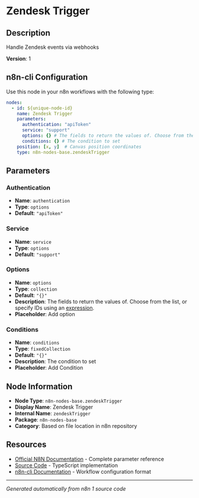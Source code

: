 # Zendesk Trigger

## Description

Handle Zendesk events via webhooks

**Version**: 1

## n8n-cli Configuration

Use this node in your n8n workflows with the following type:

```yaml
nodes:
  - id: ${unique-node-id}
    name: Zendesk Trigger
    parameters:
      authentication: "apiToken"
      service: "support"
      options: {} # The fields to return the values of. Choose from the list, or specify IDs using an <a href="https://docs.n8n.io/code/expressions/">expression</a>.
      conditions: {} # The condition to set
    position: [x, y]  # Canvas position coordinates
    type: n8n-nodes-base.zendeskTrigger
```

## Parameters

### Authentication

- **Name**: `authentication`
- **Type**: `options`
- **Default**: `"apiToken"`

### Service

- **Name**: `service`
- **Type**: `options`
- **Default**: `"support"`

### Options

- **Name**: `options`
- **Type**: `collection`
- **Default**: `"{}"`
- **Description**: The fields to return the values of. Choose from the list, or specify IDs using an <a href="https://docs.n8n.io/code/expressions/">expression</a>.
- **Placeholder**: Add option

### Conditions

- **Name**: `conditions`
- **Type**: `fixedCollection`
- **Default**: `"{}"`
- **Description**: The condition to set
- **Placeholder**: Add Condition


## Node Information

- **Node Type**: `n8n-nodes-base.zendeskTrigger`
- **Display Name**: Zendesk Trigger
- **Internal Name**: `zendeskTrigger`
- **Package**: `n8n-nodes-base`
- **Category**: Based on file location in n8n repository

## Resources

- [Official N8N Documentation](https://docs.n8n.io/integrations/builtin/app-nodes/n8n-nodes-base.zendesktrigger/) - Complete parameter reference
- [Source Code](https://github.com/n8n-io/n8n/blob/master/packages/nodes-base/nodes/Zendesk/ZendeskTrigger.node.ts) - TypeScript implementation
- [n8n-cli Documentation](https://github.com/edenreich/n8n-cli) - Workflow configuration format

---
*Generated automatically from n8n 1 source code*
